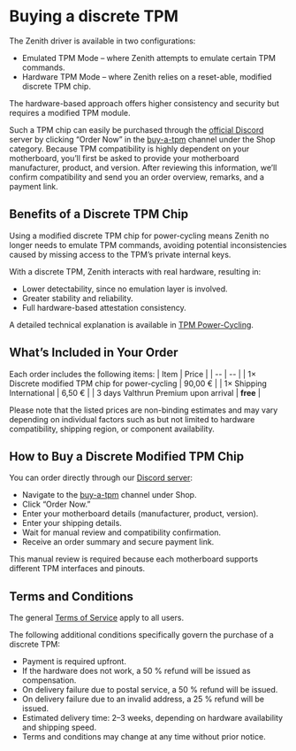 # Buying a discrete TPM
The Zenith driver is available in two configurations:
- Emulated TPM Mode – where Zenith attempts to emulate certain TPM commands.
- Hardware TPM Mode – where Zenith relies on a reset-able, modified discrete TPM chip.

The hardware-based approach offers higher consistency and security but requires a modified TPM module.

Such a TPM chip can easily be purchased through the [official Discord](../../../../general/discord) server by clicking “Order Now” in the [buy-a-tpm](https://discord.com/channels/1135362291311849693/1426277856534728864) channel under the Shop category.
Because TPM compatibility is highly dependent on your motherboard, you’ll first be asked to provide your motherboard manufacturer, product, and version. After reviewing this information, we’ll confirm compatibility and send you an order overview, remarks, and a payment link.

## Benefits of a Discrete TPM Chip

Using a modified discrete TPM chip for power-cycling means Zenith no longer needs to emulate TPM commands, avoiding potential inconsistencies caused by missing access to the TPM’s private internal keys.

With a discrete TPM, Zenith interacts with real hardware, resulting in:
- Lower detectability, since no emulation layer is involved.
- Greater stability and reliability.
- Full hardware-based attestation consistency.

A detailed technical explanation is available in [TPM Power-Cycling](../advanced-topics/tpm_power_cycle).

## What’s Included in Your Order
Each order includes the following items:
| Item | Price |
| -- | -- |
| 1× Discrete modified TPM chip for power-cycling | 90,00 € |
| 1× Shipping International | 6,50 € |
| 3 days Valthrun Premium upon arrival | **free** |

Please note that the listed prices are non-binding estimates and may vary depending on individual factors such as but not limited to hardware compatibility, shipping region, or component availability.

## How to Buy a Discrete Modified TPM Chip
You can order directly through our [Discord server](../../../../general/discord):
- Navigate to the [buy-a-tpm](https://discord.com/channels/1135362291311849693/1426277856534728864) channel under Shop.
- Click “Order Now.”
- Enter your motherboard details (manufacturer, product, version).
- Enter your shipping details.
- Wait for manual review and compatibility confirmation.
- Receive an order summary and secure payment link.

This manual review is required because each motherboard supports different TPM interfaces and pinouts.

## Terms and Conditions
The general [Terms of Service](http://valth.run/general/legal/tos) apply to all users. 

The following additional conditions specifically govern the purchase of a discrete TPM:
- Payment is required upfront.
- If the hardware does not work, a 50 % refund will be issued as compensation.
- On delivery failure due to postal service, a 50 % refund will be issued.
- On delivery failure due to an invalid address, a 25 % refund will be issued.
- Estimated delivery time: 2–3 weeks, depending on hardware availability and shipping speed.
- Terms and conditions may change at any time without prior notice.